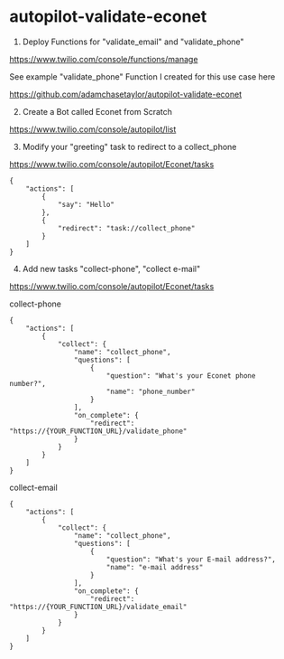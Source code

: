 # autopilot-validate-econet

1. Deploy Functions for "validate_email" and "validate_phone"

https://www.twilio.com/console/functions/manage

See example "validate_phone" Function I created for this use case here

https://github.com/adamchasetaylor/autopilot-validate-econet


2. Create a Bot called Econet from Scratch

https://www.twilio.com/console/autopilot/list 


3. Modify your "greeting" task to redirect to a collect_phone

https://www.twilio.com/console/autopilot/Econet/tasks

```
{
	"actions": [
		{
		    "say": "Hello"
		},
		{
		    "redirect": "task://collect_phone"
		}
	]
}
```


4. Add new tasks "collect-phone", "collect e-mail"

https://www.twilio.com/console/autopilot/Econet/tasks

collect-phone

```
{
    "actions": [
        {
            "collect": {
                "name": "collect_phone",
                "questions": [
                    {
                        "question": "What's your Econet phone number?",
                        "name": "phone_number"
                    }
                ],
                "on_complete": {
                    "redirect": "https://{YOUR_FUNCTION_URL}/validate_phone"
                }
            }
        }
    ]
}
```

collect-email

```
{
    "actions": [
        {
            "collect": {
                "name": "collect_phone",
                "questions": [
                    {
                        "question": "What's your E-mail address?",
                        "name": "e-mail address"
                    }
                ],
                "on_complete": {
                    "redirect": "https://{YOUR_FUNCTION_URL}/validate_email"
                }
            }
        }
    ]
}
```